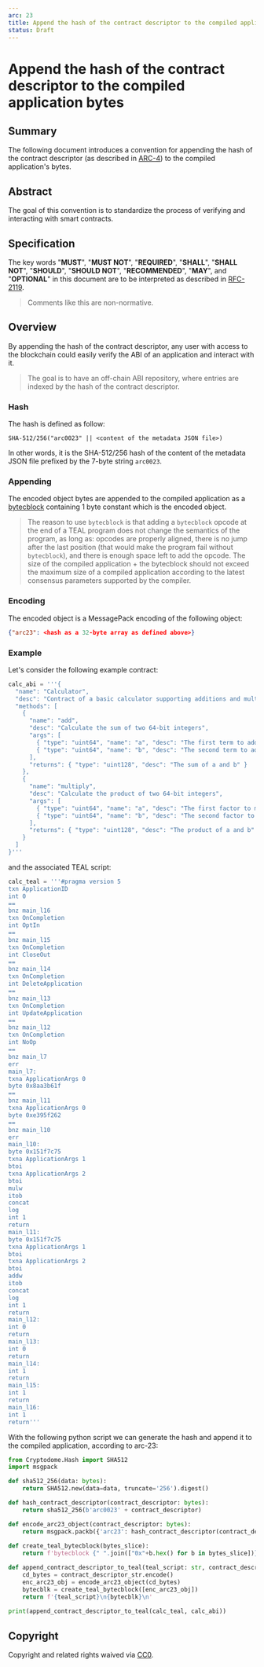 ```yaml
---
arc: 23
title: Append the hash of the contract descriptor to the compiled application's bytes
status: Draft
---
```


# Append the hash of the contract descriptor to the compiled application bytes

## Summary

The following document introduces a convention for appending the hash of the contract descriptor (as described in [ARC-4](https://github.com/algorandfoundation/ARCs/blob/main/ARCs/arc-0004.md)) to the compiled application's bytes.

## Abstract

The goal of this convention is to standardize the process of verifying and interacting with smart contracts.

## Specification

The key words "**MUST**", "**MUST NOT**", "**REQUIRED**", "**SHALL**", "**SHALL NOT**", "**SHOULD**", "**SHOULD NOT**", "**RECOMMENDED**", "**MAY**", and "**OPTIONAL**" in this document are to be interpreted as described in [RFC-2119](https://www.ietf.org/rfc/rfc2119.txt).

> Comments like this are non-normative.

## Overview

By appending the hash of the contract descriptor, any user with access to the blockchain could easily verify the ABI of an application and interact with it.

> The goal is to have an off-chain ABI repository, where entries are indexed by the hash of the contract descriptor.

### Hash

The hash is defined as follow:
```
SHA-512/256("arc0023" || <content of the metadata JSON file>)
```
In other words, it is the SHA-512/256 hash of the content of the metadata JSON file prefixed by the 7-byte string `arc0023`.
### Appending

The encoded object bytes are appended to the compiled application as a [bytecblock](https://developer.algorand.org/docs/get-details/dapps/avm/teal/opcodes/#bytecblock-bytes) containing 1 byte constant which is the encoded object.
> The reason to use `bytecblock` is that adding a `bytecblock` opcode at the end of a TEAL program does not change the semantics of the program, as long as: opcodes are properly aligned, there is no jump after the last position (that would make the program fail without `bytecblock`), and there is enough space left to add the opcode.
The size of the compiled application + the bytecblock should not exceed the maximum size of a compiled application according to the latest consensus parameters supported by the compiler.

### Encoding

The encoded object is a MessagePack encoding of the following object:
```JSON
{"arc23": <hash as a 32-byte array as defined above>}
```

### Example

Let's consider the following example contract:
```python
calc_abi = '''{
  "name": "Calculator",
  "desc": "Contract of a basic calculator supporting additions and multiplications. Implements the Calculator interface.",
  "methods": [
    {
      "name": "add",
      "desc": "Calculate the sum of two 64-bit integers",
      "args": [
        { "type": "uint64", "name": "a", "desc": "The first term to add" },
        { "type": "uint64", "name": "b", "desc": "The second term to add" }
      ],
      "returns": { "type": "uint128", "desc": "The sum of a and b" }
    },
    {
      "name": "multiply",
      "desc": "Calculate the product of two 64-bit integers",
      "args": [
        { "type": "uint64", "name": "a", "desc": "The first factor to multiply" },
        { "type": "uint64", "name": "b", "desc": "The second factor to multiply" }
      ],
      "returns": { "type": "uint128", "desc": "The product of a and b" }
    }
  ]
}'''
```

and the associated TEAL script:
```python
calc_teal = '''#pragma version 5
txn ApplicationID
int 0
==
bnz main_l16
txn OnCompletion
int OptIn
==
bnz main_l15
txn OnCompletion
int CloseOut
==
bnz main_l14
txn OnCompletion
int DeleteApplication
==
bnz main_l13
txn OnCompletion
int UpdateApplication
==
bnz main_l12
txn OnCompletion
int NoOp
==
bnz main_l7
err
main_l7:
txna ApplicationArgs 0
byte 0x8aa3b61f
==
bnz main_l11
txna ApplicationArgs 0
byte 0xe395f262
==
bnz main_l10
err
main_l10:
byte 0x151f7c75
txna ApplicationArgs 1
btoi
txna ApplicationArgs 2
btoi
mulw
itob
concat
log
int 1
return
main_l11:
byte 0x151f7c75
txna ApplicationArgs 1
btoi
txna ApplicationArgs 2
btoi
addw
itob
concat
log
int 1
return
main_l12:
int 0
return
main_l13:
int 0
return
main_l14:
int 1
return
main_l15:
int 1
return
main_l16:
int 1
return'''
```

With the following python script we can generate the hash and append it to the compiled application, according to arc-23:
```python
from Cryptodome.Hash import SHA512
import msgpack

def sha512_256(data: bytes):
    return SHA512.new(data=data, truncate='256').digest()

def hash_contract_descriptor(contract_descriptor: bytes):
    return sha512_256(b'arc0023' + contract_descriptor)

def encode_arc23_object(contract_descriptor: bytes):
    return msgpack.packb({'arc23': hash_contract_descriptor(contract_descriptor)})
    
def create_teal_bytecblock(bytes_slice):
    return f'bytecblock {" ".join(["0x"+b.hex() for b in bytes_slice])}'

def append_contract_descriptor_to_teal(teal_script: str, contract_descriptor_str: str):
    cd_bytes = contract_descriptor_str.encode()
    enc_arc23_obj = encode_arc23_object(cd_bytes)
    bytecblk = create_teal_bytecblock([enc_arc23_obj])
    return f'{teal_script}\n{bytecblk}\n'
    
print(append_contract_descriptor_to_teal(calc_teal, calc_abi))
```

## Copyright

Copyright and related rights waived via [CC0](https://creativecommons.org/publicdomain/zero/1.0/).
